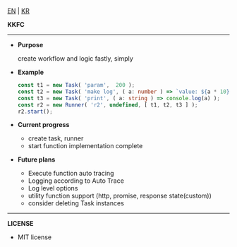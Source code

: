 [EN](https://github.com/load28/kkfc) | [KR](https://github.com/load28/kkfc/blob/master/README_kr.md)

**KKFC**
****

* **Purpose**

    create workflow and logic fastly, simply
    
    
* **Example**
    
    ```ts
    const t1 = new Task( 'param',  200 );
    const t2 = new Task( 'make log', ( a: number ) => `value: ${a * 10}` );
    const t3 = new Task( 'print', ( a: string ) => console.log(a) );
    const r2 = new Runner( 'r2', undefined, [ t1, t2, t3 ] );
    r2.start();  
    ```
  
* **Current progress**

    * create task, runner
    * start function implementation complete 
    
* **Future plans**

    * Execute function auto tracing
    * Logging according to Auto Trace
    * Log level options
    * utility function support (http, promise, response state(custom))
    * consider deleting Task instances

***

**LICENSE**
    
  * MIT license
